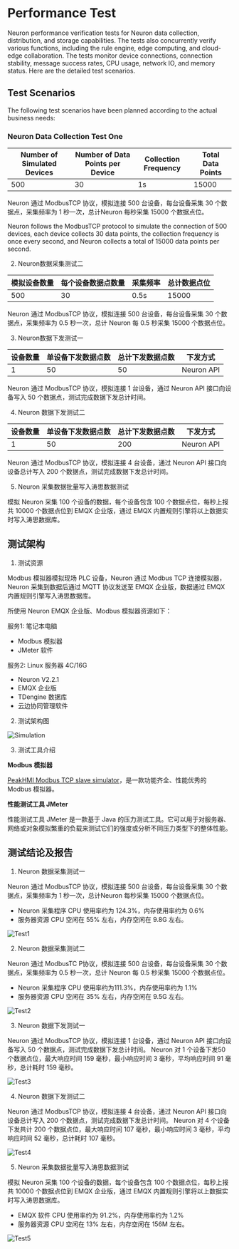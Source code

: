 # Performance Test

Neuron performance verification tests for Neuron data collection, distribution, and storage capabilities. The tests also concurrently verify various functions, including the rule engine, edge computing, and cloud-edge collaboration. The tests monitor device connections, connection stability, message success rates, CPU usage, network IO, and memory status. Here are the detailed test scenarios.

## Test Scenarios

The following test scenarios have been planned according to the actual business needs:

### Neuron Data Collection Test One

| Number of Simulated Devices | Number of Data Points per Device | Collection Frequency | Total Data Points |
| --------------------------- | -------------------------------- | -------------------- | ----------------- |
| 500                         | 30                               | 1s                   | 15000             |

Neuron 通过 ModbusTCP 协议，模拟连接 500 台设备，每台设备采集 30 个数据点，采集频率为 1 秒一次，总计Neuron 每秒采集 15000 个数据点位。

Neuron follows the ModbusTCP protocol to simulate the connection of 500 devices, each device collects 30 data points, the collection frequency is once every second, and Neuron collects a total of 15000 data points per second.

2. Neuron数据采集测试二

| 模拟设备数量 | 每个设备数据点数量 | 采集频率 | 总计数据点位 |
| ------------ | --------- | ---------- | --------- | 
| 500 | 30 | 0.5s | 15000 |

Neuron 通过 ModbusTCP 协议，模拟连接 500 台设备，每台设备采集 30 个数据点，采集频率为 0.5 秒一次，总计 Neuron 每 0.5 秒采集 15000 个数据点位。

3. Neuron数据下发测试一

| 设备数量 | 单设备下发数据点数 | 总计下发数据点数 | 下发方式 |
| ------------ | --------- | ---------- | --------- | 
| 1 | 50 | 50 | Neuron API |

Neuron 通过 ModbusTCP 协议，模拟连接 1 台设备，通过 Neuron API 接口向设备写入 50 个数据点，测试完成数据下发总计时间。

4. Neuron 数据下发测试二

| 设备数量 | 单设备下发数据点数 | 总计下发数据点数 | 下发方式 |
| ------------ | --------- | ---------- | --------- | 
| 1 | 50 | 200 | Neuron API |

Neuron 通过 ModbusTCP 协议，模拟连接 4 台设备，通过 Neuron API 接口向设备总计写入 200 个数据点，测试完成数据下发总计时间。

5. Neuron 采集数据批量写入涛思数据测试

模拟 Neuron 采集 100 个设备的数据，每个设备包含 100 个数据点位，每秒上报共 10000 个数据点位到 EMQX 企业版，通过 EMQX 内置规则引擎将以上数据实时写入涛思数据库。

## 测试架构

1. 测试资源

Modbus 模拟器模拟现场 PLC 设备，Neuron 通过 Modbus TCP 连接模拟器，Neuron 采集到数据后通过 MQTT 协议发送至 EMQX 企业版，数据通过 EMQX 内置规则引擎写入涛思数据库。

所使用 Neuron EMQX 企业版、Modbus 模拟器资源如下：

服务1: 笔记本电脑
* Modbus 模拟器
* JMeter 软件

服务2: Linux 服务器 4C/16G
* Neuron V2.2.1
* EMQX 企业版
* TDengine 数据库
* 云边协同管理软件

2. 测试架构图

![Simulation](./assets/performance1.png)

3. 测试工具介绍

<b>Modbus 模拟器</b>

[PeakHMI Modbus TCP slave simulator](https://www.hmisys.com)，是一款功能齐全、性能优秀的 Modbus 模拟器。

<b>性能测试工具 JMeter</b>

性能测试工具 JMeter 是一款基于 Java 的压力测试工具。它可以用于对服务器、网络或对象模拟繁重的负载来测试它们的强度或分析不同压力类型下的整体性能。

## 测试结论及报告

1. Neuron 数据采集测试一

Neuron 通过 ModbusTCP 协议，模拟连接 500 台设备，每台设备采集 30 个数据点，采集频率为 1 秒一次，总计Neuron 每秒采集 15000 个数据点位。
* Neuron 采集程序 CPU 使用率约为 124.3%，内存使用率约为 0.6%
* 服务器资源 CPU 空闲在 55% 左右，内存空闲在 9.8G 左右。

![Test1](./assets/performance2.png) 

2. Neuron 数据采集测试二

Neuron 通过 ModbusTC P协议，模拟连接 500 台设备，每台设备采集 30 个数据点，采集频率为 0.5 秒一次，总计 Neuron 每 0.5 秒采集 15000 个数据点位。
* Neuron 采集程序 CPU 使用率约为111.3%，内存使用率约为 1.1%
* 服务器资源 CPU 空闲在 35% 左右，内存空闲在 9.5G 左右。

![Test2](./assets/performance3.png)

3. Neuron 数据下发测试一

Neuron 通过 ModbusTCP 协议，模拟连接 1 台设备，通过 Neuron API 接口向设备写入 50 个数据点，测试完成数据下发总计时间。
Neuron 对 1 个设备下发50个数据点位，最大响应时间 159 毫秒，最小响应时间 3 毫秒，平均响应时间 91 毫秒，总计耗时 159 毫秒。

![Test3](./assets/performance4.png)

4. Neuron 数据下发测试二

Neuron 通过 ModbusTCP 协议，模拟连接 4 台设备，通过 Neuron API 接口向设备总计写入 200 个数据点，测试完成数据下发总计时间。
Neuron 对 4 个设备下发共计 200 个数据点位，最大响应时间 107 毫秒，最小响应时间 3 毫秒，平均响应时间 52 毫秒，总计耗时 107 毫秒。

![Test4](./assets/performance5.png)

5. Neuron 采集数据批量写入涛思数据测试

模拟 Neuron 采集 100 个设备的数据，每个设备包含 100 个数据点位，每秒上报共 10000 个数据点位到 EMQX 企业版，通过 EMQX 内置规则引擎将以上数据实时写入涛思数据库。
* EMQX 软件 CPU 使用率约为 91.2%，内存使用率约为 1.2%
* 服务器资源 CPU 空闲在 13% 左右，内存空闲在 156M 左右。

![Test5](./assets/performance6.png)	 







